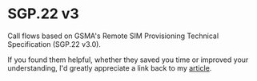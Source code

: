 # SGP.22 v3

Call flows based on GSMA's Remote SIM Provisioning Technical Specification (SGP.22 v3.0).

If you found them helpful, whether they saved you time or improved your understanding, I'd greatly appreciate a link back to my [article](https://www.linkedin.com/pulse/sgp22-v3-call-flow-compilation-allan-alfante-cmype/).
